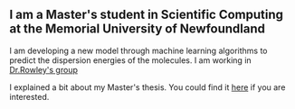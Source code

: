 ## I am a Master's student in Scientific Computing at the Memorial University of Newfoundland 

I am developing a new model through machine learning algorithms to predict the dispersion energies of the molecules. 
I am working in [Dr.Rowley's group](https://www.rowleygroup.net/)

I explained a bit about my Master's thesis. You could find it [here](https://nazaninrzj.github.io/Master_Project/) if you are interested. 
